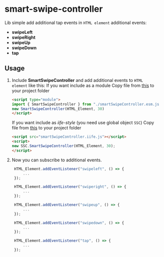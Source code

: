 # smart-swipe-controller
Lib simple add additional tap events in `HTML element`
additional events:
- **swipeLeft**
- **swipeRight**
- **swipeUp**
- **swipeDown**
- **tap**

## Usage

1. Include **SmartSwipeController** and add additional events to `HTML element` like this:
    If you want include as a module
    Copy file from [this](https://github.com/GaronCode/smart-swipe-controller/blob/master/dist/smartSwipeController.esm.js) to your project folder
    ```html
    <script type="module">
    import { SmartSwipeController } from "./smartSwipeController.esm.js";
    new SmartSwipeController(HTML_Element, 30)
    </script>
    ```
    If you want include as *iife-style* (you need use global object `SSC`)
    Copy file from [this](https://github.com/GaronCode/smart-swipe-controller/blob/master/dist/smartSwipeController.iife.js) to your project folder
    ```html
    <script src="smartSwipeController.iife.js"></script>
    <script>
    new SSC.SmartSwipeController(HTML_Element, 30);
    </script>
    ```
2. Now you can subscribe to additional events.
   ```js
    HTML_Element.addEventListener("swipeleft", () => {
        ...
    });

    HTML_Element.addEventListener("swiperight", () => {
        ...
    });

    HTML_Element.addEventListener("swipeup", () => {
        ...
    });

    HTML_Element.addEventListener("swipedown", () => {
        ...
    });

    HTML_Element.addEventListener("tap", () => {
        ...
    });
   ```



